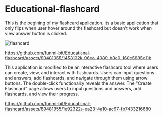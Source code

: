 # Educational-flashcard
This is the begining of my flashcard application.
its a basic application that only flips when user hover around the flashcard but doesn't work when view answer button is clicked.

![flashcard](https://github.com/funmi-bit/Educational-flashcard/assets/89481955/ec2f3dc9-af97-40e2-96c6-a867a6533fdc)

https://github.com/funmi-bit/Educational-flashcard/assets/89481955/1453132b-96ea-4989-b8e9-160e5885e11b

This application is modified to be an interactive flashcard tool where users can create, view, and interact with flashcards. Users can input questions and answers, add flashcards, and navigate through them using arrow buttons. The double-click functionality reveals the answer. The "Create Flashcard" page allows users to input questions and answers, add flashcards, and view their progress.


https://github.com/funmi-bit/Educational-flashcard/assets/89481955/1e92322a-ea23-4a10-ac97-fb7433216680



